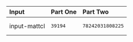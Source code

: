 | Input | Part One | Part Two |
|:---|:---|:---|
|input-mattcl|<pre>39194</pre>|<pre>78242031808225</pre>|